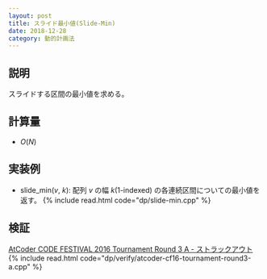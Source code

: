 ```yaml
---
layout: post
title: スライド最小値(Slide-Min)
date: 2018-12-28
category: 動的計画法
---
```


## 説明
スライドする区間の最小値を求める。

## 計算量
* $O(N)$

## 実装例
* slide_min($v$, $k$): 配列 $v$ の幅 $k$(1-indexed) の各連続区間についての最小値を返す。
{% include read.html  code="dp/slide-min.cpp" %}

## 検証
[AtCoder CODE FESTIVAL 2016 Tournament Round 3 A - ストラックアウト](https://atcoder.jp/contests/cf16-tournament-round3-open/tasks/asaporo_d)
{% include read.html code="dp/verify/atcoder-cf16-tournament-round3-a.cpp" %}
